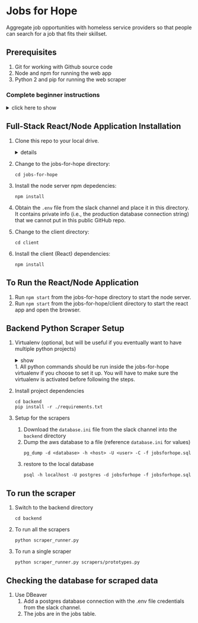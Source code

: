 # Jobs for Hope
Aggregate job opportunities with homeless service providers so that people can search for a job that fits their skillset.

## Prerequisites
1. Git for working with Github source code
2. Node and npm for running the web app
3. Python 2 and pip for running the web scraper

### Complete beginner instructions
<details><summary>click here to show</summary><p>

#### Windows
<details><summary>show</summary><p>

1. Install chocolatey (https://chocolatey.org/install)
    1. Install chocolatey gui (optional)
        ```
        choco install chocolateygui -y
        ```
1. Install git, chromium, chromedriver, vscode, python2, dbeaver, nodejs
    ```
    choco install git chromium chromedriver vscode python2 dbeaver nodejs -y
    ```
1. Install postgresql and set postgres user password
    ```
    choco install postgresql --params '/Password:password' --params-global -y
    ```

</p></details>

#### Windows 10
<details><summary>show</summary><p>

1. Enable Windows Subsystem for Linux (reference: https://docs.microsoft.com/en-us/windows/wsl/install-win10 https://lifehacker.com/how-to-get-started-with-the-windows-sybsystem-for-linux-1828952698)
    1. In the search bar, type "turn windows features on or off" and choose the correct item
    1. Scroll down and check the box for Windows Subsystem for Linux
    1. Windows will restart to complete the installation
1. Install Ubuntu Linux
    1. Open the Microsoft Store and search for "Run Linux on Windows"
    1. Install and launch Ubuntu
    1. Set up a new linux user account when running for the first time
    1. Update and upgrade all packages
        1. In a terminal, run (you will need to type in your user password when running sudo)
            ```
            sudo apt update && sudo apt upgrade -y
            ```
1. Install ChomeDriver
    1. Install chocolatey (https://chocolatey.org/install)
    1. Install ChomeDriver
        ```
        choco install chromedriver -y
        ```
    1. Add a file ```chromedriver``` to the project directory with this content
        ```
        #!/bin/sh
        chromedriver.exe "$@"
        ```
1. Continue to Linux instructions
</p></details>

#### Linux
<details><summary>show</summary><p>

1. Install Homebrew on Linux (reference: https://docs.brew.sh/Homebrew-on-Linux)
    1. Open a Linux terminal
    1. Install dependencies
        * Debian-based (Ubuntu)
            ```
            sudo apt install build-essential curl file git
            ```
        * Fedora-based
            ```
            sudo yum groupinstall 'Development Tools' && sudo yum install curl file git
            ```
    1. Install homebrew
        ```
        sh -c "$(curl -fsSL https://raw.githubusercontent.com/Linuxbrew/install/master/install.sh)"
        ```
1. Install packages
    ```
    brew install python@2 postgresql
    sudo apt install chromium-chromedriver -y
    ```
</p></details>

#### macOS
<details><summary>show</summary><p>

1. Install homebrew (https://brew.sh/)
1. Install packages
    ```
    brew install git python@2 postgresql
    brew cask install chromedriver
    ```
</p></details>

#### Common Tools for all OSes
<details><summary>show</summary><p>

1. Install Visual Studios Code (https://code.visualstudio.com/)
    1. Install Prettier - Code formatter extension
1. Install DBeaver (https://dbeaver.io/), Community Edition
1. Install nvm, node, and npm (reference: https://gist.github.com/d2s/372b5943bce17b964a79)
    1. Install nvm
        ```
        curl -o- https://raw.githubusercontent.com/creationix/nvm/v0.33.11/install.sh | bash
        ```
    1. Install the latest LTS Node.js (https://nodejs.org/en/)
        ```
        nvm install v10.15.3
        ```
1. Download and install Chrome (https://www.google.com/chrome/)
1. Setup Postgresql (reference: https://github.com/michaeltreat/Windows-Subsystem-For-Linux-Setup-Guide/blob/master/readmes/installs/PostgreSQL.md)
    1. Start the postgres service
        1. Start a terminal app
        * linux (and WSL)
            1. Start the service
                ```
                sudo service postgresql start
                ```
            1. Setup the postgres user (linux)
                1. Start a terminal app
                1. Set the password
                    ```
                    sudo passwd postgres
                    ```
                1. Type in the password and confirmation
                1. Close the terminal
            1. Connect to postgres
                1. Start a terminal app
                1. Switch to the postgres user and start the psql prompt
                    ```
                    sudo -u postgres psql
                    ```
                1. If the above doesn't work, do this instead
                    ```
                    su - postgres
                    psql
                    ```
            1. Troubleshooting postgres on WSL (reference: https://github.com/Microsoft/WSL/issues/3863)
                1. Append this at the end of ```/etc/postgresql/10/main/postgresql.conf```
                    ```
                    data_sync_retry = true
                    ```
        * macOS
            1. Start the service
                ```
                brew services start postgresql
                ```
            1. Connect to postgres
                1. Start a terminal app
                * enter the psql prompt
                    ```
                    psql postgres
                    ```
    1. Create the database (reference: https://www.techrepublic.com/blog/diy-it-guy/diy-a-postgresql-database-server-setup-anyone-can-handle/)
        1. Start the psql prompt
        1. Issue the command
            ```
            create database jobsforhope;
            ```
    1. Create the user
        1. Start the psql prompt
        1. Issue the command
            ```
            create user jobsforhope;
            ```
        1. Check that the user was created
            ```
            \du
            ```
    1. Grant user privilege
        1. Start the psql prompt
        1. Issue the command
            ```
            grant all privileges on database jobsforhope to jobsforhope;
            ```
</p></details>
</p></details>

## Full-Stack React/Node Application Installation
1. Clone this repo to your local drive.
    <details><summary>details</summary><p>

    1. Start a terminal app, such as Ubuntu for Windows Subsystem for Linux
    1. Create a src directory in the user's home directory and go in it
        ```
        cd && mkdir src && cd src
        ```
    1. Clone the repository
        ```
        git clone https://github.com/hackforla/jobs-for-hope
        ```
    </p></details>

1. Change to the jobs-for-hope directory:
    ```
    cd jobs-for-hope
    ```
1. Install the node server npm depedencies:
    ```
    npm install
    ```
1. Obtain the ```.env``` file from the slack channel and place it in this directory. It contains private info (i.e., the production database connection string) that we cannot put in this public GitHub repo.
1. Change to the client directory:
    ```
    cd client
    ```
1. Install the client (React) dependencies:
    ```
    npm install
    ```
## To Run the React/Node Application
1. Run ```npm start``` from the jobs-for-hope directory to start the node server.
1. Run ```npm start``` from the jobs-for-hope/client directory to start the react app and open the browser.

## Backend Python Scraper Setup
1. Virtualenv (optional, but will be useful if you eventually want to have multiple python projects)
    <details><summary>show</summary><p>

    1. Set up virtualenv
        1. Install virtualenv using pip
            ```
            pip install virtualenv virtualenvwrapper
            ```
        1. Create directory to hold virtual environments
            ```
            mkdir $HOME/.virtualenvs
            ```
        1. Find out where virtualenvwrapper.sh is located for next step
            ```
            which virtualenvwrapper.sh
            ```
        1. Make ```.bash_profile``` call ```.bashrc``` (reference:http://www.joshstaiger.org/archives/2005/07/bash_profile_vs.html)
            1. Add this to ```.bash_profile```
                ```
                if [ -f ~/.bashrc ]; then
                  source ~/.bashrc
                fi
                ```
        1. Add to ```.bashrc```
            ```
            export WORKON_HOME=$HOME/.virtualenvs
            export PATH="/path/to/virtualenvwrapper:$PATH"
            source virtualenvwrapper.sh
            ```
        1. Start a new terminal session or call ```.bashrc```
            ```
            source ~/.bashrc        # activate virtualenvwrapper.sh, just for the first time
            ```
        1. Create the virtualenv
            ```
            mkvirtualenv jobs-for-hope
            ```
        <details><summary>Alternative for systems where python 2.7 is not the default</summary><p>

        1. Specify the python location when creating the virtualenv
            ```
            mkvirtualenv -p /usr/local/bin/path/to/python2.7 jobs-for-hope  # use this if the system default is python3
            ```
        </p></details>

    1. Activate the virtualenv
        ```
        workon  // list the existing virtual environments, blank if none is created
        workon jobs-for-hope  // activate virtual environment, not needed when first creating the virtualenv
        ```
    1. Do work and run python within the virtualenv
    1. Deactivate the virtualenv
        ```
        deactivate  // switch back to system python
        ```
    </p></details>
    1. All python commands should be run inside the jobs-for-hope virtualenv if you choose to set it up. You will have to make sure the virtualenv is activated before following the steps.
1. Install project dependencies
    ```
    cd backend
    pip install -r ./requirements.txt
    ```
1. Setup for the scrapers
    1. Download the ```database.ini``` file from the slack channel into the ```backend``` directory
    1. Dump the aws database to a file (reference ```database.ini``` for values)
        ```
        pg_dump -d <database> -h <host> -U <user> -C -f jobsforhope.sql
        ```
    1. restore to the local database
        ```
        psql -h localhost -U postgres -d jobsforhope -f jobsforhope.sql
        ```
## To run the scraper
1. Switch to the backend directory
    ```
    cd backend
    ```
1. To run all the scrapers
    ```
    python scraper_runner.py
    ```
1. To run a single scraper
    ```
    python scraper_runner.py scrapers/prototypes.py
    ```

## Checking the database for scraped data

1. Use DBeaver
    1. Add a postgres database connection with the .env file credentials from the slack channel.
    1. The jobs are in the jobs table.
